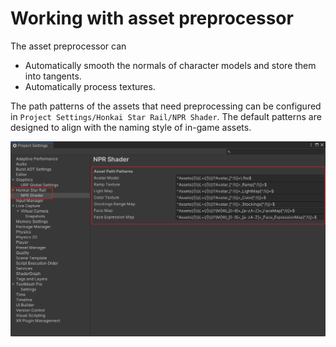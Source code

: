 # Working with asset preprocessor

The asset preprocessor can

- Automatically smooth the normals of character models and store them into tangents.
- Automatically process textures.

The path patterns of the assets that need preprocessing can be configured in `Project Settings/Honkai Star Rail/NPR Shader`. The default patterns are designed to align with the naming style of in-game assets.

![asset-path-patterns](../Screenshots~/_asset_path_patterns.png)
